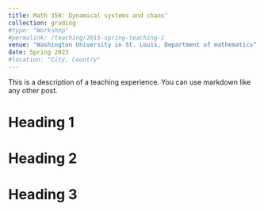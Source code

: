 ```yaml
---
title: Math 350: Dynamical systems and chaos"
collection: grading
#type: "Workshop"
#permalink: /teaching/2015-spring-teaching-1
venue: "Washington University in St. Louis, Department of mathematics"
date: Spring 2023
#location: "City, Country"
---
```


This is a description of a teaching experience. You can use markdown like any other post.

Heading 1
======

Heading 2
======

Heading 3
======
